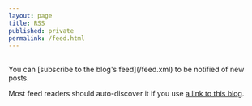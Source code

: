 ```yaml
---
layout: page
title: RSS
published: private
permalink: /feed.html
---
```


<br>
You can [subscribe to the blog's feed](/feed.xml) to be notified of new posts.

Most feed readers should auto-discover it if you use [a link to this blog](https://blog.gingerbeardman.com).